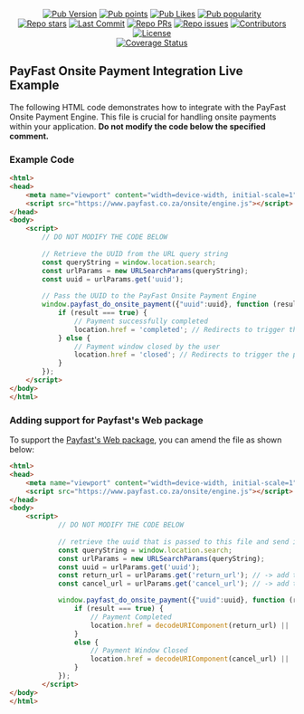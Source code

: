 <p align="center">   
    <a href="https://pub.dev/packages/payfast"><img src="https://img.shields.io/pub/v/payfast?logo=dart&logoColor=white" alt="Pub Version"></a>
    <a href="https://pub.dev/packages/payfast"><img src="https://badgen.net/pub/points/payfast" alt="Pub points"></a>
    <a href="https://pub.dev/packages/payfast"><img src="https://badgen.net/pub/likes/payfast" alt="Pub Likes"></a>
    <a href="https://pub.dev/packages/payfast"><img src="https://badgen.net/pub/popularity/payfast" alt="Pub popularity"></a>
    <br> 
    <a href="https://github.com/youngcet/payfast"><img src="https://img.shields.io/github/stars/youngcet/payfast?style=social" alt="Repo stars"></a>
    <a href="https://github.com/youngcet/payfast/commits/main"><img src="https://img.shields.io/github/last-commit/youngcet/payfast/main?logo=git" alt="Last Commit"></a>
    <a href="https://github.com/youngcet/payfast/pulls"><img src="https://img.shields.io/github/issues-pr/youngcet/payfast" alt="Repo PRs"></a>
    <a href="https://github.com/youngcet/payfast/issues?q=is%3Aissue+is%3Aopen"><img src="https://img.shields.io/github/issues/youngcet/payfast" alt="Repo issues"></a>
    <a href="https://github.com/youngcet/payfast/graphs/contributors"><img src="https://badgen.net/github/contributors/youngcet/payfast" alt="Contributors"></a>
    <a href="https://github.com/youngcet/payfast/blob/main/LICENSE"><img src="https://badgen.net/github/license/youngcet/payfast" alt="License"></a>
    <br>       
    <a href="https://app.codecov.io/gh/youngcet/payfast"><img src="https://img.shields.io/codecov/c/github/youngcet/payfast?logo=codecov&logoColor=white" alt="Coverage Status"></a>
</p>

## PayFast Onsite Payment Integration Live Example

The following HTML code demonstrates how to integrate with the PayFast Onsite Payment Engine. This file is crucial for handling onsite payments within your application. **Do not modify the code below the specified comment.**

### Example Code

```html
<html>
<head>
    <meta name="viewport" content="width=device-width, initial-scale=1">
    <script src="https://www.payfast.co.za/onsite/engine.js"></script>
</head>
<body>
    <script>
        // DO NOT MODIFY THE CODE BELOW
        
        // Retrieve the UUID from the URL query string
        const queryString = window.location.search;
        const urlParams = new URLSearchParams(queryString);
        const uuid = urlParams.get('uuid');
        
        // Pass the UUID to the PayFast Onsite Payment Engine
        window.payfast_do_onsite_payment({"uuid":uuid}, function (result) {
            if (result === true) {
                // Payment successfully completed
                location.href = 'completed'; // Redirects to trigger the payment completed widget in the app
            } else {
                // Payment window closed by the user
                location.href = 'closed'; // Redirects to trigger the payment cancelled widget in the app
            }
        }); 
    </script>
</body>
</html>
```

### Adding support for Payfast's Web package
To support the [Payfast's Web package](https://github.com/youngcet/payfast_web), you can amend the file as shown below:

```html
<html>
<head>
    <meta name="viewport" content="width=device-width, initial-scale=1">
    <script src="https://www.payfast.co.za/onsite/engine.js"></script>
</head>
<body>
    <script>
            // DO NOT MODIFY THE CODE BELOW
            
            // retrieve the uuid that is passed to this file and send it to payfast onsite engine
            const queryString = window.location.search;
            const urlParams = new URLSearchParams(queryString);
            const uuid = urlParams.get('uuid');
            const return_url = urlParams.get('return_url'); // -> add to support web
            const cancel_url = urlParams.get('cancel_url'); // -> add to support web

            window.payfast_do_onsite_payment({"uuid":uuid}, function (result) {
                if (result === true) {
                    // Payment Completed
                    location.href = decodeURIComponent(return_url) || 'completed'; // triggers payment completed widget on app
                }
                else {
                    // Payment Window Closed
                    location.href = decodeURIComponent(cancel_url) || 'closed'; // triggers payment cancelled widget on app
                }
            });
        </script>
</body>
</html>
```
